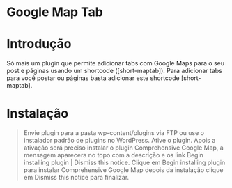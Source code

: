 Google Map Tab
====================

Introdução
====================
Só mais um plugin que permite adicionar tabs com Google Maps para o seu post e páginas usando um shortcode ([short-maptab]). Para adicionar tabs para você postar ou páginas basta adicionar este shortcode [short-maptab].

Instalação
====================
> Envie plugin para a pasta wp-content/plugins via FTP ou use o instalador padrão de plugins no WordPress.
> Ative o plugin.
> Apois a ativação será preciso instalar o plugin Comprehensive Google Map, a mensagem aparecera no topo com a descrição e os link Begin installing plugin | Dismiss this notice. Clique em Begin installing plugin para instalar Comprehensive Google Map depois da instalação clique em Dismiss this notice para finalizar.

